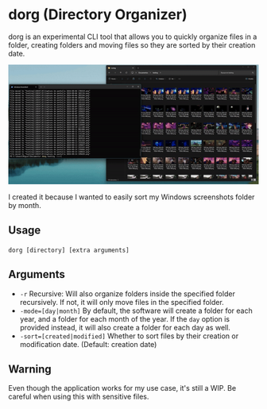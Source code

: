 # dorg (Directory Organizer)

dorg is an experimental CLI tool that allows you to quickly organize files in a folder, creating folders and moving files so they are sorted by their creation date.

![dorg](github/demo.gif)

I created it because I wanted to easily sort my Windows screenshots folder by month.

## Usage

`dorg [directory] [extra arguments]`

## Arguments

- `-r` Recursive: Will also organize folders inside the specified folder recursively. If not, it will only move files in the specified folder.
- `-mode=[day|month]` By default, the software will create a folder for each year, and a folder for each month of the year. If the `day` option is provided instead, it will also create a folder for each day as well.
- `-sort=[created|modified]` Whether to sort files by their creation or modification date. (Default: creation date) 

## Warning

Even though the application works for my use case, it's still a WIP. Be careful when using this with sensitive files.
